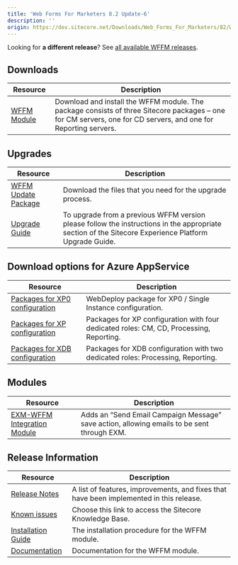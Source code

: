 ```yaml
---
title: 'Web Forms For Marketers 8.2 Update-6'
description: ''
origin: https://dev.sitecore.net/Downloads/Web_Forms_For_Marketers/82/Web_Forms_For_Marketers_82_Update6
---
```


  <Alert variant='warning' mb={4}>
    <AlertIcon />


Looking for **a different release**? See [all available WFFM releases](/downloads/Web_Forms_For_Marketers).

  </Alert>


## Downloads

| Resource                                                                                                                                                                                                                        | Description                                                                                                                                                    |
| ------------------------------------------------------------------------------------------------------------------------------------------------------------------------------------------------------------------------------- | -------------------------------------------------------------------------------------------------------------------------------------------------------------- |
| [WFFM Module](https://scdp.blob.core.windows.net/downloads/Web%20Forms%20For%20Marketers/82/Web%20Forms%20For%20Marketers%2082%20Update6/Secure/Web%20Forms%20for%20Marketers%208.2.6%20rev.%20171103%20NOT%20SC%20PACKAGE.zip) | Download and install the WFFM module. The package consists of three Sitecore packages – one for CM servers, one for CD servers, and one for Reporting servers. |

## Upgrades

| Resource                                                                                                                                                                                                                                                       | Description                                                                                                                                          |
| -------------------------------------------------------------------------------------------------------------------------------------------------------------------------------------------------------------------------------------------------------------- | ---------------------------------------------------------------------------------------------------------------------------------------------------- |
| [WFFM Update Package](<https://scdp.blob.core.windows.net/downloads/Web%20Forms%20For%20Marketers/82/Web%20Forms%20For%20Marketers%2082%20Update6/Secure/Web%20Forms%20for%20Marketers%208.2.6%20rev.%20171103%20(update%20package)%20NOT%20SC%20PACKAGE.zip>) | Download the files that you need for the upgrade process.                                                                                            |
| [Upgrade Guide](https://scdp.blob.core.windows.net/downloads/Web%20Forms%20For%20Marketers/82/Web%20Forms%20For%20Marketers%2082%20Update6/Secure/WFFM-82-Update-6-Upgrade-Guide.pdf)                                                                          | To upgrade from a previous WFFM version please follow the instructions in the appropriate section of the Sitecore Experience Platform Upgrade Guide. |

## Download options for Azure AppService

| Resource                                                                                                                                                                                                                                               | Description                                                                             |
| ------------------------------------------------------------------------------------------------------------------------------------------------------------------------------------------------------------------------------------------------------ | --------------------------------------------------------------------------------------- |
| [Packages for XP0 configuration](<https://scdp.blob.core.windows.net/downloads/Web%20Forms%20For%20Marketers/82/Web%20Forms%20For%20Marketers%2082%20Update6/Secure/Web%20Forms%20for%20Marketers%208.2%20rev.%20171103%20(XP0%20WDP%20Packages).zip>) | WebDeploy package for XP0 / Single Instance configuration.                              |
| [Packages for XP configuration](<https://scdp.blob.core.windows.net/downloads/Web%20Forms%20For%20Marketers/82/Web%20Forms%20For%20Marketers%2082%20Update6/Secure/Web%20Forms%20for%20Marketers%208.2%20rev.%20171103%20(XP1%20WDP%20Packages).zip>)  | Packages for XP configuration with four dedicated roles: CM, CD, Processing, Reporting. |
| [Packages for XDB configuration](<https://scdp.blob.core.windows.net/downloads/Web%20Forms%20For%20Marketers/82/Web%20Forms%20For%20Marketers%2082%20Update6/Secure/Web%20Forms%20for%20Marketers%208.2%20rev.%20171103%20(XDB%20WDP%20Packages).zip>) | Packages for XDB configuration with two dedicated roles: Processing, Reporting.         |

## Modules

| Resource                                                                                                                                                                                              | Description                                                                                |
| ----------------------------------------------------------------------------------------------------------------------------------------------------------------------------------------------------- | ------------------------------------------------------------------------------------------ |
| [EXM-WFFM Integration Module](https://scdp.blob.core.windows.net/downloads/Web%20Forms%20For%20Marketers/82/Web%20Forms%20For%20Marketers%2082%20Update5/Secure/EXM-WFFM%202.0.0%20rev.%20170824.zip) | Adds an “Send Email Campaign Message” save action, allowing emails to be sent through EXM. |

## Release Information

| Resource                                                                                                                                                                                                   | Description                                                                             |
| ---------------------------------------------------------------------------------------------------------------------------------------------------------------------------------------------------------- | --------------------------------------------------------------------------------------- |
| [Release Notes](/downloads/Web_Forms_For_Marketers/82/Web_Forms_For_Marketers_82_Update6/Release_Notes)                                                                                                    | A list of features, improvements, and fixes that have been implemented in this release. |
| [Known issues](https://kb.sitecore.net/articles/631685)                                                                                                                                                    | Choose this link to access the Sitecore Knowledge Base.                                 |
| [Installation Guide](https://scdp.blob.core.windows.net/downloads/Web%20Forms%20For%20Marketers/82/Web%20Forms%20For%20Marketers%2082%20Update6/Secure/WFFM%208%202%20Update-6%20Installation%20Guide.pdf) | The installation procedure for the WFFM module.                                         |
| [Documentation](https://doc.sitecore.com/developers/82/web-forms-for-marketers/en/index-en.html)                                                                                                           | Documentation for the WFFM module.                                                      |
